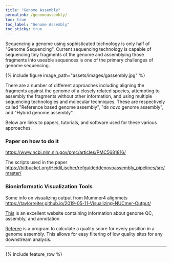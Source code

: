 ```yaml
---
title: "Genome Assembly"
permalink: /genomeassembly/
toc: true
toc_label: "Genome Assembly"
toc_sticky: true
---
```


Sequencing a genome using sophisticated technology is only half of "Genome Sequencing". Current sequencing technology is capable of sequencing tiny fragments of the genome and assemblying those fragments into useable sequences is one of the primary challenges of genome sequencing. 

{% include figure image_path="assets/images/gassembly.jpg" %}

There are a number of different approaches including aligning the fragments against the genome of a closely related species, attempting to assembly the fragments without other information, and using multiple sequencing technologies and molecular techniques. These are respectively called "Reference based genome assembly", "*de novo* genome assembly", and "Hybrid genome assembly". 

Below are links to papers, tutorials, and software used for these various approaches. 

### Paper on how to do it
<https://www.ncbi.nlm.nih.gov/pmc/articles/PMC5681816/>

The scripts used in the paper
<https://bitbucket.org/HeidiLischer/refguideddenovoassembly_pipelines/src/master/>

### Bioninformatic Visualization Tools
Some info on visualizing output from Mummer4 alignmets
<https://taylorreiter.github.io/2019-05-11-Visualizing-NUCmer-Output/>

[This](https://bioinformaticsworkbook.org/) is an excellent website containing information about genome QC, assembly, and annotation

[Referee](https://gwct.github.io/referee/) is a program to calculate a quality score for every position in a genome assembly. This allows for easy filtering of low quality sites for any downstream analysis.

----

{% include feature_row %}

